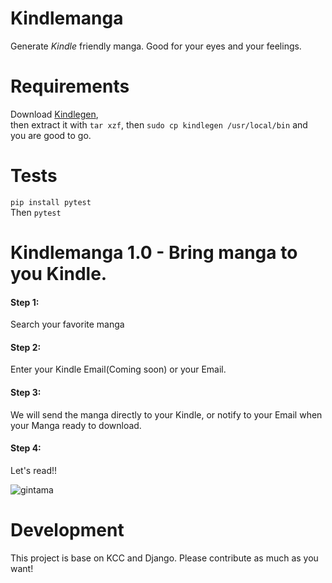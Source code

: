 # Kindlemanga
Generate *Kindle* friendly manga. Good for your eyes and your feelings.  

# Requirements  
Download [Kindlegen](https://www.amazon.com/gp/feature.html?docId=1000234621),  
then extract it with `tar xzf`, then `sudo cp kindlegen /usr/local/bin` and you are good to go.

# Tests  
`pip install pytest`  
Then `pytest`

# Kindlemanga 1.0 - Bring manga to you Kindle.  

#### Step 1:  
Search your favorite manga

#### Step 2:
Enter your Kindle Email(Coming soon) or your Email.  

#### Step 3:
We will send the manga directly to your Kindle, or notify to your Email when your Manga ready to download.  

#### Step 4:
Let's read!!

![gintama](https://media.giphy.com/media/BWAS8JjjZgh6o/giphy.gif)


# Development  
This project is base on KCC and Django. Please contribute as much as you want!
